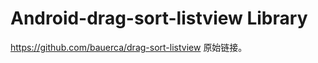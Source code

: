 Android-drag-sort-listview Library
=========================

https://github.com/bauerca/drag-sort-listview  原始链接。



